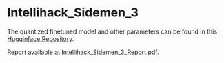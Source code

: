# Intellihack_Sidemen_3

The quantized finetuned model and other parameters can be found in this [Hugginface Repository](https://huggingface.co/Gayanukaa/Sidemen_Intellihack_QwenModel).

Report available at [Intellihack_Sidemen_3_Report.pdf](https://github.com/Sidemen-Intellihack/Intellihack_Sidemen_3/blob/main/Intellihack_Sidemen_3_Report.pdf).
